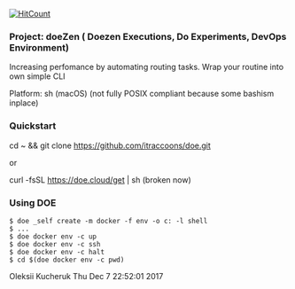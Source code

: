 [![HitCount](http://hits.dwyl.io/itraccoons/doe.svg)](http://hits.dwyl.io/itraccoons/doe)

### Project: doeZen ( Doezen Executions, Do Experiments, DevOps Environment)

Increasing perfomance by automating routing tasks.
Wrap your routine into own simple CLI

Platform: sh (macOS)
(not fully POSIX compliant because some bashism inplace)

### Quickstart

cd ~ && git clone https://github.com/itraccoons/doe.git

or

curl -fsSL https://doe.cloud/get | sh (broken now)


### Using DOE
    $ doe _self create -m docker -f env -o c: -l shell
    $ ...
    $ doe docker env -c up
    $ doe docker env -c ssh
    $ doe docker env -c halt
    $ cd $(doe docker env -c pwd)


Oleksii Kucheruk
Thu Dec  7 22:52:01 2017
